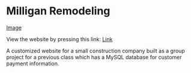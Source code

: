 # Milligan Remodeling

[Image](https://github.com/OReynolds123/MilliganRemodeling/blob/main/image.png?raw=true)

View the website by pressing this link: [Link](https://oreynolds123.github.io/MilliganRemodeling/)

A customized website for a small construction company built as a group project for a previous class which has a MySQL database for customer payment information.
